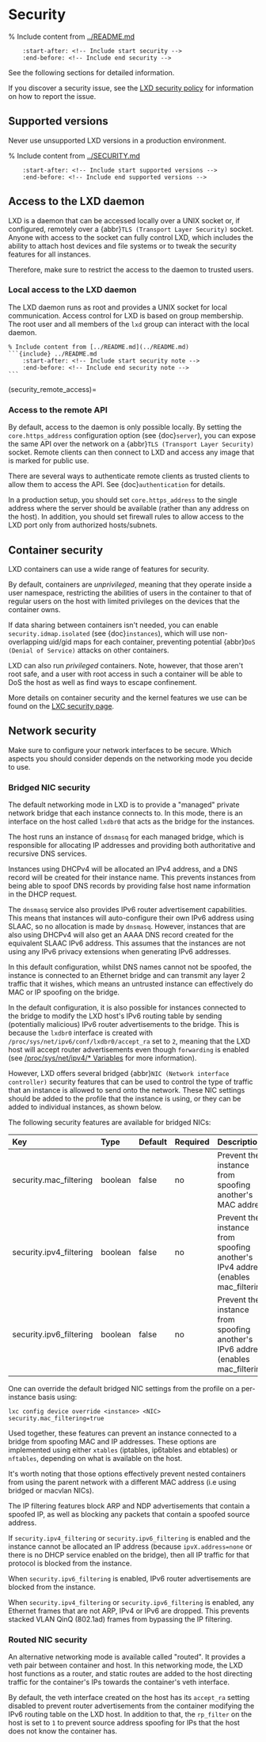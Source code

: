 # Security

% Include content from [../README.md](../README.md)
```{include} ../README.md
    :start-after: <!-- Include start security -->
    :end-before: <!-- Include end security -->
```

See the following sections for detailed information.

If you discover a security issue, see the [LXD security policy](https://github.com/lxc/lxd/blob/master/SECURITY.md) for information on how to report the issue.

## Supported versions

Never use unsupported LXD versions in a production environment.

% Include content from [../SECURITY.md](../SECURITY.md)
```{include} ../SECURITY.md
    :start-after: <!-- Include start supported versions -->
    :end-before: <!-- Include end supported versions -->
```
## Access to the LXD daemon

LXD is a daemon that can be accessed locally over a UNIX socket or, if configured, remotely over a {abbr}`TLS (Transport Layer Security)` socket.
Anyone with access to the socket can fully control LXD, which includes the ability to attach host devices and file systems or to tweak the security features for all instances.

Therefore, make sure to restrict the access to the daemon to trusted users.

### Local access to the LXD daemon

The LXD daemon runs as root and provides a UNIX socket for local communication.
Access control for LXD is based on group membership.
The root user and all members of the `lxd` group can interact with the local daemon.

````{important}
% Include content from [../README.md](../README.md)
```{include} ../README.md
    :start-after: <!-- Include start security note -->
    :end-before: <!-- Include end security note -->
```
````

(security_remote_access)=
### Access to the remote API

By default, access to the daemon is only possible locally.
By setting the `core.https_address` configuration option (see {doc}`server`), you can expose the same API over the network on a {abbr}`TLS (Transport Layer Security)` socket.
Remote clients can then connect to LXD and access any image that is marked for public use.

There are several ways to authenticate remote clients as trusted clients to allow them to access the API.
See {doc}`authentication` for details.

In a production setup, you should set `core.https_address` to the single address where the server should be available (rather than any address on the host).
In addition, you should set firewall rules to allow access to the LXD port only from authorized hosts/subnets.

## Container security

LXD containers can use a wide range of features for security.

By default, containers are *unprivileged*, meaning that they operate inside a user namespace, restricting the abilities of users in the container to that of regular users on the host with limited privileges on the devices that the container owns.

If data sharing between containers isn't needed, you can enable `security.idmap.isolated` (see {doc}`instances`), which will use non-overlapping uid/gid maps for each container, preventing potential {abbr}`DoS (Denial of Service)` attacks on other containers.

LXD can also run *privileged* containers.
Note, however, that those aren't root safe, and a user with root access in such a container will be able to DoS the host as well as find ways to escape confinement.

More details on container security and the kernel features we use can be found on the
[LXC security page](https://linuxcontainers.org/lxc/security/).

## Network security

Make sure to configure your network interfaces to be secure.
Which aspects you should consider depends on the networking mode you decide to use.

### Bridged NIC security

The default networking mode in LXD is to provide a "managed" private network bridge that each instance connects to.
In this mode, there is an interface on the host called `lxdbr0` that acts as the bridge for the instances.

The host runs an instance of `dnsmasq` for each managed bridge, which is responsible for allocating IP addresses and providing both authoritative and recursive DNS services.

Instances using DHCPv4 will be allocated an IPv4 address, and a DNS record will be created for their instance name.
This prevents instances from being able to spoof DNS records by providing false host name information in the DHCP request.

The `dnsmasq` service also provides IPv6 router advertisement capabilities.
This means that instances will auto-configure their own IPv6 address using SLAAC, so no allocation is made by `dnsmasq`.
However, instances that are also using DHCPv4 will also get an AAAA DNS record created for the equivalent SLAAC IPv6 address.
This assumes that the instances are not using any IPv6 privacy extensions when generating IPv6 addresses.

In this default configuration, whilst DNS names cannot not be spoofed, the instance is connected to an Ethernet bridge and can transmit any layer 2 traffic that it wishes, which means an untrusted instance can effectively do MAC or IP spoofing on the bridge.

In the default configuration, it is also possible for instances connected to the bridge to modify the LXD host's IPv6 routing table by sending (potentially malicious) IPv6 router advertisements to the bridge.
This is because the `lxdbr0` interface is created with `/proc/sys/net/ipv6/conf/lxdbr0/accept_ra` set to `2`, meaning that the LXD host will accept router advertisements even though `forwarding` is enabled (see [/proc/sys/net/ipv4/* Variables](https://www.kernel.org/doc/Documentation/networking/ip-sysctl.txt) for more information).

However, LXD offers several bridged {abbr}`NIC (Network interface controller)` security features that can be used to control the type of traffic that an instance is allowed to send onto the network.
These NIC settings should be added to the profile that the instance is using, or they can be added to individual instances, as shown below.

The following security features are available for bridged NICs:

Key                      | Type      | Default           | Required  | Description
:--                      | :--       | :--               | :--       | :--
security.mac\_filtering  | boolean   | false             | no        | Prevent the instance from spoofing another's MAC address
security.ipv4\_filtering | boolean   | false             | no        | Prevent the instance from spoofing another's IPv4 address (enables mac\_filtering)
security.ipv6\_filtering | boolean   | false             | no        | Prevent the instance from spoofing another's IPv6 address (enables mac\_filtering)

One can override the default bridged NIC settings from the profile on a per-instance basis using:

```
lxc config device override <instance> <NIC> security.mac_filtering=true
```

Used together, these features can prevent an instance connected to a bridge from spoofing MAC and IP addresses.
These options are implemented using either `xtables` (iptables, ip6tables and ebtables) or `nftables`, depending on what is available on the host.

It's worth noting that those options effectively prevent nested containers from using the parent network with a different MAC address (i.e using bridged or macvlan NICs).

The IP filtering features block ARP and NDP advertisements that contain a spoofed IP, as well as blocking any packets that contain a spoofed source address.

If `security.ipv4_filtering` or `security.ipv6_filtering` is enabled and the instance cannot be allocated an IP address (because `ipvX.address=none` or there is no DHCP service enabled on the bridge), then all IP traffic for that protocol is blocked from the instance.

When `security.ipv6_filtering` is enabled, IPv6 router advertisements are blocked from the instance.

When `security.ipv4_filtering` or `security.ipv6_filtering` is enabled, any Ethernet frames that are not ARP, IPv4 or IPv6 are dropped.
This prevents stacked VLAN QinQ (802.1ad) frames from bypassing the IP filtering.

### Routed NIC security

An alternative networking mode is available called "routed".
It provides a veth pair between container and host.
In this networking mode, the LXD host functions as a router, and static routes are added to the host directing traffic for the container's IPs towards the container's veth interface.

By default, the veth interface created on the host has its `accept_ra` setting disabled to prevent router advertisements from the container modifying the IPv6 routing table on the LXD host.
In addition to that, the `rp_filter` on the host is set to `1` to prevent source address spoofing for IPs that the host does not know the container has.
